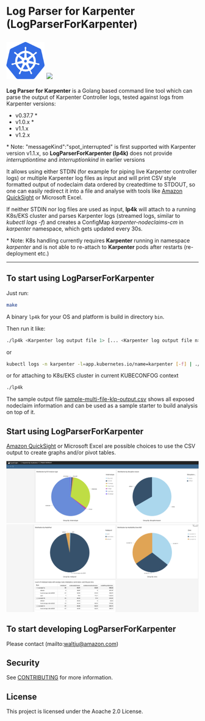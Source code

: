 # Log Parser for Karpenter (LogParserForKarpenter)

<img src="https://github.com/kubernetes/kubernetes/raw/master/logo/logo.png" width="100">  <img src="https://github.com/aws/karpenter-provider-aws/blob/main/website/static/banner.png" width="200">
----

**Log Parser for Karpenter** is a Golang based command line tool which can parse the output of Karpenter Controller logs, tested against logs from Karpenter versions:
* v0.37.7 \*
* v1.0.x \*
* v1.1.x
* v1.2.x

\* Note: "messageKind":"spot_interrupted" is first supported with Karpenter version v1.1.x, so **LogParserForKarpenter (lp4k)** does not provide *interruptiontime* and *interruptionkind* in earlier versions

It allows using either STDIN (for example for piping live Karpenter controller logs) or multiple Karpenter log files as input and will print CSV style formatted output of nodeclaim data ordered by createdtime to STDOUT, so one can easily redirect it into a file and analyse with tools like [Amazon QuickSight](https://docs.aws.amazon.com/quicksight/latest/user/welcome.html) or Microsoft Excel.

If neither STDIN nor log files are used as input, **lp4k** will attach to a running K8s/EKS cluster and parses Karpenter logs (streamed logs, similar to *kubectl logs -f*) and creates a ConfigMap *karpenter-nodeclaims-cm* in *karpenter* namespace, which gets updated every 30s.

\* Note: K8s handling currently requires **Karpenter** running in namespace *karpenter* and is not able to re-attach to **Karpenter** pods after restarts (re-deployment etc.)

----

## To start using LogParserForKarpenter

Just run:
```bash
make
```
A binary `lp4k` for your OS and platform is build in directory `bin`.

Then run it like:
```bash
./lp4k <Karpenter log output file 1> [... <Karpenter log output file n>]
```
or
```bash
kubectl logs -n karpenter -l=app.kubernetes.io/name=karpenter [-f] | ./lp4k
```
or for attaching to K8s/EKS cluster in current KUBECONFOG context
```bash
./lp4k
```

The sample output file [sample-multi-file-klp-output.csv](sample-multi-file-klp-output.csv) shows all exposed nodeclaim information and can be used as a sample starter to build analysis on top of it.

## Start using LogParserForKarpenter
[Amazon QuickSight](https://docs.aws.amazon.com/quicksight/latest/user/welcome.html) or Microsoft Excel are possible choices to use the CSV output to create graphs and/or pivot tables.

![Sample 1](Quicksight_sample_graph.png
 "Sample Quicksight graph")
![Sample 2](Quicksight_sample_pivot_table.png
 "Sample Quicksight pivot table")

## To start developing LogParserForKarpenter

Please contact (mailto:waltju@amazon.com)

## Security

See [CONTRIBUTING](CONTRIBUTING.md#security-issue-notifications) for more information.

## License

This project is licensed under the Aoache 2.0 License.

